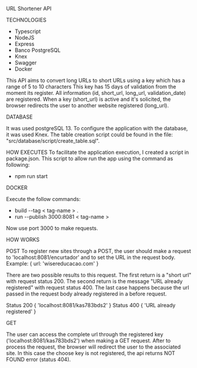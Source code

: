 URL Shortener API

TECHNOLOGIES
- Typescript
- NodeJS
- Express
- Banco PostgreSQL
- Knex
- Swagger
- Docker
 
This API aims to convert long URLs to short URLs using a key which has a range of 5 to 10 characters This key has 15 days of validation from the moment its register. All information (id, short_url, long_url, validation_date) are registered. When a key (short_url) is active and it's solicited, the browser redirects the user to another website registered (long_url).
 
DATABASE

It was used postgreSQL 13. To configure the application with the database, it was used Knex. The table creation script could be found in the file: "src/database/script/create_table.sql".
 
HOW EXECUTES
To facilitate the application execution, I created a script in package.json. This script to allow run the app using the command as following:
 
- npm run start

DOCKER

Execute the follow commands:

- build --tag < tag-name > .
- run --publish 3000:8081 < tag-name >

Now use port 3000 to make requests.

 
HOW WORKS

POST
To register new sites through a POST, the user should make a request to 'localhost:8081/encurtador' and to set the URL in the request body. Example:
{
            	url: 'wisereducacao.com'
}
 
There are two possible results to this request. The first return is a "short url" with request status 200. The second return is the message "URL already registered" with request status 400. The last case happens because the url passed in the request body already registered in a before request.
 
Status 200
{ 'localhost:8081/kas783bds2' }
Status 400
{ 'URL already registered' }
 
GET

The user can access the complete url through the registered key ('localhost:8081/kas783bds2') when making a GET request. After to process the request, the browser will redirect the user to the associated site. In this case the choose key is not registered, the api returns NOT FOUND error (status 404).


